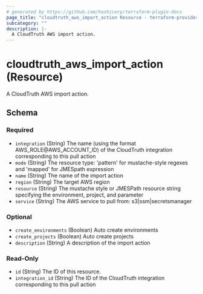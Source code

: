 ```yaml
---
# generated by https://github.com/hashicorp/terraform-plugin-docs
page_title: "cloudtruth_aws_import_action Resource - terraform-provider-cloudtruth"
subcategory: ""
description: |-
  A CloudTruth AWS import action.
---
```


# cloudtruth_aws_import_action (Resource)

A CloudTruth AWS import action.



<!-- schema generated by tfplugindocs -->
## Schema

### Required

- `integration` (String) The name (using the format AWS_ROLE@AWS_ACCOUNT_ID) of the CloudTruth integration corresponding to this pull action
- `mode` (String) The resource type: 'pattern' for mustache-style regexes and 'mapped' for JMESpath expression
- `name` (String) The name of the import action
- `region` (String) The target AWS region
- `resource` (String) The mustache style or JMESPath resource string specifying the environment, project, and parameter
- `service` (String) The AWS service to pull from: s3|ssm|secretsmanager

### Optional

- `create_environments` (Boolean) Auto create environments
- `create_projects` (Boolean) Auto create projects
- `description` (String) A description of the import action

### Read-Only

- `id` (String) The ID of this resource.
- `integration_id` (String) The ID of the CloudTruth integration corresponding to this pull action


